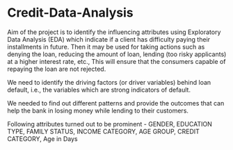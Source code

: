 # Credit-Data-Analysis
Aim of the project is to identify the influencing attributes using Exploratory Data Analysis (EDA) which indicate if a client has difficulty paying their installments in future. Then it may be used for taking actions such as denying the loan, reducing the amount of loan, lending (too risky applicants) at a higher interest rate, etc., This will ensure that the consumers capable of repaying the loan are not rejected.

We need to identify the driving factors (or driver variables) behind loan default, i.e., the variables which are strong indicators of default. 

We needed to find out different patterns and provide the outcomes that can help the bank in losing money while lending to their customers. 

Following attributes turned out to be prominent - GENDER, EDUCATION TYPE, FAMILY STATUS, INCOME CATEGORY, AGE GROUP, CREDIT CATEGORY, Age in Days 
